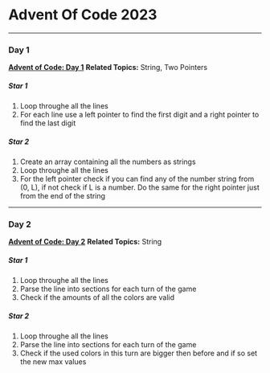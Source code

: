 # Advent Of Code 2023



----
### Day 1
**[Advent of Code: Day 1](https://adventofcode.com/2023/day/1)**
**Related Topics:** String, Two Pointers

##### Star 1
1. Loop throughe all the lines
2. For each line use a left pointer to find the first digit and a right pointer to find the last digit

##### Star 2
1. Create an array containing all the numbers as strings
2. Loop throughe all the lines
3. For the left pointer check if you can find any of the number string from (0, L), if not check if L is a number. Do the same for the right pointer just from the end of the string



----
### Day 2
**[Advent of Code: Day 2](https://adventofcode.com/2023/day/2)**
**Related Topics:** String

##### Star 1
1. Loop throughe all the lines
2. Parse the line into sections for each turn of the game
3. Check if the amounts of all the colors are valid

##### Star 2
1. Loop throughe all the lines
2. Parse the line into sections for each turn of the game
3. Check if the used colors in this turn are bigger then before and if so set the new max values
